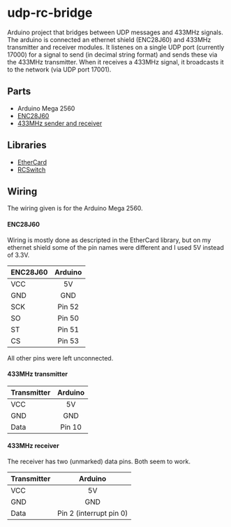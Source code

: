 # udp-rc-bridge
Arduino project that bridges between UDP messages and 433MHz signals. The arduino is connected an ethernet shield (ENC28J60) and 433MHz transmitter and receiver modules. It listenes on a single UDP port (currently 17000) for a signal to send (in decimal string format) and sends these via the 433MHz transmitter. When it receives a 433MHz signal, it broadcasts it to the network (via UDP port 17001).

## Parts

* Arduino Mega 2560
* [ENC28J60](https://www.amazon.de/-/en/gp/product/B07D8SV85Q)
* [433MHz sender and receiver](https://www.amazon.de/-/en/gp/product/B01N5GV39I)

## Libraries

* [EtherCard](https://github.com/njh/EtherCard)
* [RCSwitch](https://github.com/sui77/rc-switch)

## Wiring

The wiring given is for the Arduino Mega 2560.

#### ENC28J60

Wiring is mostly done as descripted in the EtherCard library, but on my ethernet shield some of the pin names were different and I used 5V instead of 3.3V.

| ENC28J60      | Arduino       |
| ------------- |:-------------:|
| VCC           | 5V            |
| GND           | GND           |
| SCK           | Pin 52        |
| SO            | Pin 50        |
| ST            | Pin 51        |
| CS            | Pin 53        |

All other pins were left unconnected.

#### 433MHz transmitter

| Transmitter   | Arduino       |
| ------------- |:-------------:|
| VCC           | 5V            |
| GND           | GND           |
| Data          | Pin 10        |

#### 433MHz receiver

The receiver has two (unmarked) data pins. Both seem to work.

| Transmitter   | Arduino                        |
| ------------- |:------------------------------:|
| VCC           | 5V                             |
| GND           | GND                            |
| Data          | Pin 2 (interrupt pin 0)        |
